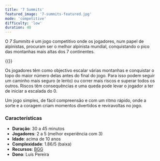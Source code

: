 ```yaml
---
title: '7 Summits'
featured_image: '7-summits-featured.jpg'
mode: 'competitive'
difficulty: 'low'
duration: 40
---
```

O *7 Summits* é um jogo competitivo onde os jogadores, num papel de alpinistas, procuram ser o melhor alpinista mundial, conquistando o pico das montanhas mais altas dos 7 continentes.

<!--more-->

{{<render-featured-image>}}

Os jogadores têm como objectivo escalar várias montanhas e conquistar o topo do maior número delas antes do final do jogo. Para isso podem seguir um caminho mais seguro (e lento) ou correr mais riscos e superar todos os outros. Riscos têm consequências e uma queda pode levar o jogador a ter de iniciar a escalada do 0.

Um jogo simples, de fácil compreensão e com um ritmo rápido, onde a sorte e a coragem criam momentos divertidos e reviravoltas no jogo.

### Características

- **Duração**: 30 a 45 minutos
- **Jogadores**: 2 a 5 (melhor experiência com 3)
- **Idade**: acima de 10 anos
- **Complexidade**: 1.86/5 (baixa)
- **Recursos**: [BGG](https://boardgamegeek.com/boardgame/275213/7-summits)
- **Dono**: Luís Pereira
